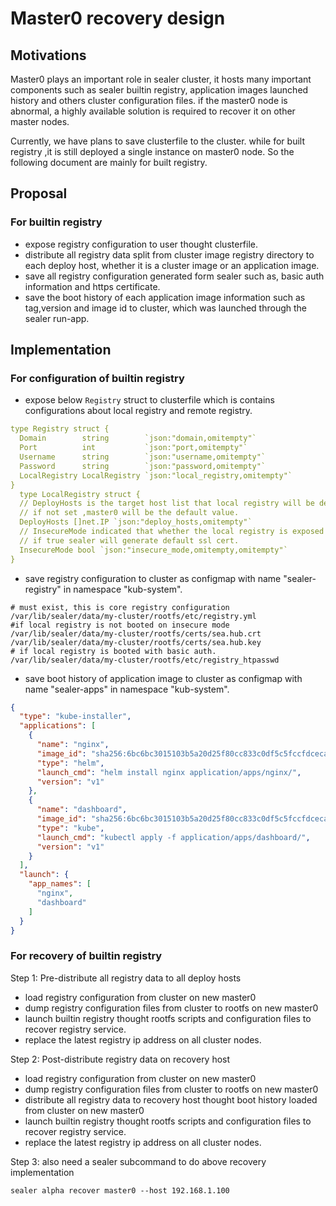 # Master0 recovery design

## Motivations

Master0 plays an important role in sealer cluster, it hosts many important components such as sealer builtin registry,
application images launched history and others cluster configuration files. if the master0 node is abnormal, a highly
available solution is required to recover it on other master nodes.

Currently, we have plans to save clusterfile to the cluster. while for built registry ,it is still deployed a single
instance on master0 node. So the following document are mainly for built registry.

## Proposal

### For builtin registry

* expose registry configuration to user thought clusterfile.
* distribute all registry data split from cluster image registry directory to each deploy host, whether it is a cluster
  image or an application image.
* save all registry configuration generated form sealer such as, basic auth information and https certificate.
* save the boot history of each application image information such as tag,version and image id to cluster, which was
  launched through the sealer run-app.

## Implementation

### For configuration of builtin registry

* expose below `Registry` struct to clusterfile which is contains configurations about local registry and remote
  registry.

```yaml
type Registry struct {
  Domain        string        `json:"domain,omitempty"`
  Port          int           `json:"port,omitempty"`
  Username      string        `json:"username,omitempty"`
  Password      string        `json:"password,omitempty"`
  LocalRegistry LocalRegistry `json:"local_registry,omitempty"`
}
  type LocalRegistry struct {
  // DeployHosts is the target host list that local registry will be deployed on.
  // if not set ,master0 will be the default value.
  DeployHosts []net.IP `json:"deploy_hosts,omitempty"`
  // InsecureMode indicated that whether the local registry is exposed in HTTPS.
  // if true sealer will generate default ssl cert.
  InsecureMode bool `json:"insecure_mode,omitempty,omitempty"`
}
```

* save registry configuration to cluster as configmap with name "sealer-registry" in namespace "kub-system".

```shell
# must exist, this is core registry configuration
/var/lib/sealer/data/my-cluster/rootfs/etc/registry.yml
#if local registry is not booted on insecure mode
/var/lib/sealer/data/my-cluster/rootfs/certs/sea.hub.crt
/var/lib/sealer/data/my-cluster/rootfs/certs/sea.hub.key
# if local registry is booted with basic auth.
/var/lib/sealer/data/my-cluster/rootfs/etc/registry_htpasswd
```

* save boot history of application image to cluster as configmap with name "sealer-apps" in namespace "kub-system".

```json
{
  "type": "kube-installer",
  "applications": [
    {
      "name": "nginx",
      "image_id": "sha256:6bc6bc3015103b5a20d25f80cc833c0df5c5fccfdcecacfedcea296c616a534e",
      "type": "helm",
      "launch_cmd": "helm install nginx application/apps/nginx/",
      "version": "v1"
    },
    {
      "name": "dashboard",
      "image_id": "sha256:6bc6bc3015103b5a20d25f80cc833c0df5c5fccfdcecacfedcea296c616a534e",
      "type": "kube",
      "launch_cmd": "kubectl apply -f application/apps/dashboard/",
      "version": "v1"
    }
  ],
  "launch": {
    "app_names": [
      "nginx",
      "dashboard"
    ]
  }
}
```

### For recovery of builtin registry

Step 1: Pre-distribute all registry data to all deploy hosts

* load registry configuration from cluster on new master0
* dump registry configuration files from cluster to rootfs on new master0
* launch builtin registry thought rootfs scripts and configuration files to recover registry service.
* replace the latest registry ip address on all cluster nodes.

Step 2: Post-distribute registry data on recovery host

* load registry configuration from cluster on new master0
* dump registry configuration files from cluster to rootfs on new master0
* distribute all registry data to recovery host thought boot history loaded from cluster on new master0
* launch builtin registry thought rootfs scripts and configuration files to recover registry service.
* replace the latest registry ip address on all cluster nodes.

Step 3: also need a sealer subcommand to do above recovery implementation

```shell
sealer alpha recover master0 --host 192.168.1.100
```